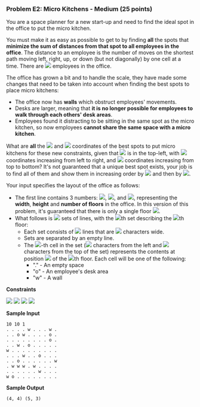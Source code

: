 ### Problem E2: Micro Kitchens - Medium (25 points)
You are a space planner for a new start-up and need to find the ideal spot in the office to put the micro kitchen.

You must make it as easy as possible to get to by finding **all** the spots that **minimize the sum of distances from that spot to all employees in the office**. The distance to an employee is the number of moves on the shortest path moving left, right, up, or down (but not diagonally) by one cell at a time. There are <img src="https://latex.codecogs.com/png.latex?E"> employees in the office.

The office has grown a bit and to handle the scale, they have made some changes that need to be taken into account when finding the best spots to place micro kitchens:
* The office now has **walls** which obstruct employees' movements.
* Desks are larger, meaning that **it is no longer possible for employees to walk through each others' desk areas**.
* Employees found it distracting to be sitting in the same spot as the micro kitchen, so now employees **cannot share the same space with a micro kitchen**.

What are **all** the <img src="https://latex.codecogs.com/png.latex?X"> and <img src="https://latex.codecogs.com/png.latex?Y"> coordinates of the best spots to put micro kitchens for these new constraints, given that <img src="https://latex.codecogs.com/png.latex?\(0,0\)"> is in the top-left, with <img src="https://latex.codecogs.com/png.latex?X"> coordinates increasing from left to right, and <img src="https://latex.codecogs.com/png.latex?Y"> coordinates increasing from top to bottom? It's not guaranteed that a unique best spot exists, your job is to find all of them and show them in increasing order by <img src="https://latex.codecogs.com/png.latex?X"> and then by <img src="https://latex.codecogs.com/png.latex?Y">.

Your input specifies the layout of the office as follows:
* The first line contains 3 numbers: <img src="https://latex.codecogs.com/png.latex?W">, <img src="https://latex.codecogs.com/png.latex?H">, and <img src="https://latex.codecogs.com/png.latex?N">, representing the **width**, **height** and **number of floors** in the office. In this version of this problem, it's guaranteed that there is only a single floor <img src="https://latex.codecogs.com/png.latex?\(N=1\)">.
* What follows is <img src="https://latex.codecogs.com/png.latex?N"> sets of lines, with the <img src="https://latex.codecogs.com/png.latex?i">th set describing the <img src="https://latex.codecogs.com/png.latex?i">th floor:
  * Each set consists of <img src="https://latex.codecogs.com/png.latex?H"> lines that are <img src="https://latex.codecogs.com/png.latex?W"> characters wide.
  * Sets are separated by an empty line.
  * The <img src="https://latex.codecogs.com/png.latex?\(j,k\)">-th cell in the set (<img src="https://latex.codecogs.com/png.latex?j"> characters from the left and <img src="https://latex.codecogs.com/png.latex?k"> characters from the top of the set) represents the contents at position <img src="https://latex.codecogs.com/png.latex?\(j,k\)"> of the <img src="https://latex.codecogs.com/png.latex?i">th floor. Each cell will be one of the following:
    * "." - An empty space
    * "o" - An employee's desk area
    * "w" - A wall
    
**Constraints**

<img src="https://latex.codecogs.com/png.latex?1\leq\text{}W\leq200">
<img src="https://latex.codecogs.com/png.latex?1\leq\text{}H\leq200">
<img src="https://latex.codecogs.com/png.latex?1\leq\text{}E\leq50">
<img src="https://latex.codecogs.com/png.latex?N=1">

**Sample Input**
```
10 10 1
. . . . w . . . w .
. . o w . . . . o .
. . . . . . . . o .
. . w . o . . . . .
w . . . . . . . . .
. . . w . . o . . .
. . o . . . . . . w
. w w w . w . . . .
. . . . . . w . . .
w o . . . . . . . .
```
**Sample Output**
```
(4, 4) (5, 3)
```